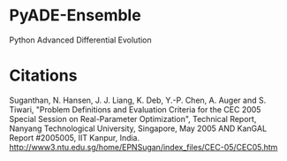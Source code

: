 # PyADE-Ensemble
Python Advanced Differential Evolution

# Citations
Suganthan, N. Hansen, J. J. Liang, K. Deb, Y.-P. Chen, A. Auger and S. Tiwari, "Problem Definitions and Evaluation Criteria for the CEC 2005 Special Session on Real-Parameter Optimization", Technical Report, Nanyang Technological University, Singapore, May 2005 AND KanGAL Report #2005005, IIT Kanpur, India.
http://www3.ntu.edu.sg/home/EPNSugan/index_files/CEC-05/CEC05.htm
